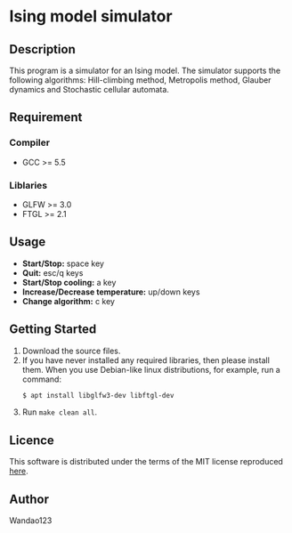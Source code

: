 # Ising model simulator

## Description

This program is a simulator for an Ising model.  The simulator supports the following algorithms: Hill-climbing method, Metropolis method, Glauber dynamics and Stochastic cellular automata.

## Requirement

### Compiler

- GCC >= 5.5

### Liblaries

- GLFW >= 3.0
- FTGL >= 2.1

## Usage

- **Start/Stop:** space key
- **Quit:** esc/q keys
- **Start/Stop cooling:** a key
- **Increase/Decrease temperature:** up/down keys
- **Change algorithm:** c key

## Getting Started

1. Download the source files.
1. If you have never installed any required libraries, then please install them.  When you use Debian-like linux distributions, for example, run a command:
    ```bash
    $ apt install libglfw3-dev libftgl-dev
    ````
1. Run `make clean all`.

## Licence

This software is distributed under the terms of the MIT license reproduced [here](LICENSE).

## Author

Wandao123
